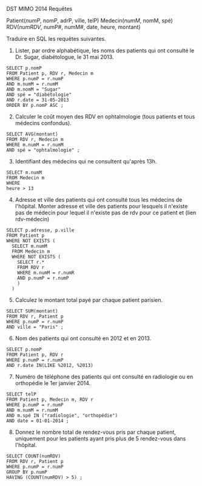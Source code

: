 DST MIMO 2014
Requêtes

Patient(*numP*, nomP, adrP, ville, telP)
Medecin(*numM*, nomM, spé)
RDV(*numRDV*, numP#, numM#, date, heure, montant)

Traduire en SQL les requêtes suivantes.

1. Lister, par ordre alphabétique, les noms des patients qui ont consulté le Dr. Sugar, diabétologue, le 31 mai 2013.
```
SELECT p.nomP
FROM Patient p, RDV r, Medecin m
WHERE p.numP = r.numP
AND m.numM = r.numM
AND m.nomM = "Sugar"
AND spé = "diabétologie"
AND r.date = 31-05-2013
ORDER BY p.nomP ASC ;
```
2. Calculer le coût moyen des RDV en ophtalmologie (tous patients et tous médecins confondus).
```
SELECT AVG(montant)
FROM RDV r, Medecin m
WHERE m.numM = r.numM
AND spé = "ophtalmologie" ;
```
3. Identifiant des médecins qui ne consultent qu'après 13h.
```
SELECT m.numM
FROM Medecin m
WHERE
heure > 13
```
4. Adresse et ville des patients qui ont consulté tous les médecins de l'hôpital.
Monter adresse et ville des patients pour lesquels il n'existe pas de médecin pour lequel il n'existe pas de rdv pour ce patient et (lien rdv-médecin)
```
SELECT p.adresse, p.ville
FROM Patient p
WHERE NOT EXISTS (
  SELECT m.numM
  FROM Medecin m
  WHERE NOT EXISTS (
    SELECT r.*
    FROM RDV r
    WHERE m.numM = r.numR
    AND p.numP = r.numP
    )
  )
```
5. Calculez le montant total payé par chaque patient parisien.
```
SELECT SUM(montant)
FROM RDV r, Patient p
WHERE p.numP = r.numP
AND ville = "Paris" ;
```
6. Nom des patients qui ont consulté en 2012 et en 2013.
```
SELECT p.nomP
FROM Patient p, RDV r
WHERE p.numP = r.numP
AND r.date IN(LIKE %2012, %2013)
```
7. Numéro de téléphone des patients qui ont consulté en radiologie ou en orthopédie le 1er janvier 2014.
```
SELECT telP
FROM Patient p, Medecin m, RDV r
WHERE p.numP = r.numP
AND m.numM = r.numM
AND m.spé IN ("radiologie", "orthopédie")
AND date = 01-01-2014 ;
```
8. Donnez le nombre total de rendez-vous pris par chaque patient, uniquement pour les patients ayant pris plus de 5 rendez-vous dans l'hôpital.
```
SELECT COUNT(numRDV)
FROM RDV r, Patient p
WHERE p.numP = r.numP
GROUP BY p.numP
HAVING (COUNT(numRDV) > 5) ;
```
